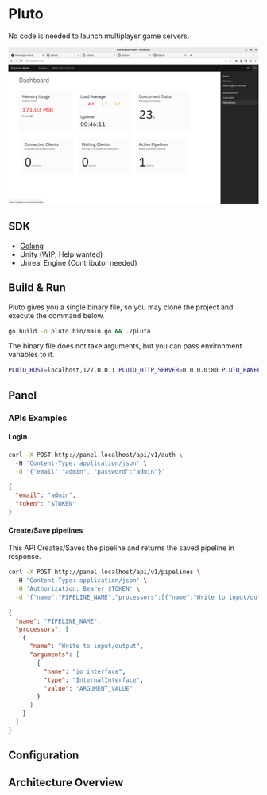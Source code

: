 # Pluto

No code is needed to launch multiplayer game servers.

![](docs/dashboard.png "Dashboard")

## SDK

* [Golang](https://github.com/0x9n0p/pluto/tree/dev/sdk)
* Unity (WIP, Help wanted)
* Unreal Engine (Contributor needed)

## Build & Run

Pluto gives you a single binary file, so you may clone the project and execute the command below.

```bash
go build -o pluto bin/main.go && ./pluto
```

The binary file does not take arguments, but you can pass environment variables to it.

```bash
PLUTO_HOST=localhost,127.0.0.1 PLUTO_HTTP_SERVER=0.0.0.0:80 PLUTO_PANEL_STORAGE=./tmp/ PLUTO_DEBUG=true ./pluto
```

## Panel

### APIs Examples

#### Login

```bash
curl -X POST http://panel.localhost/api/v1/auth \                                                                  ✔ 
  -H 'Content-Type: application/json' \
  -d '{"email":"admin", "password":"admin"}'
```

```json
{
  "email": "admin",
  "token": "$TOKEN"
}
```

#### Create/Save pipelines

This API Creates/Saves the pipeline and returns the saved pipeline in response.

```bash
curl -X POST http://panel.localhost/api/v1/pipelines \                                                                                     
  -H 'Content-Type: application/json' \
  -H 'Authorization: Bearer $TOKEN' \
  -d '{"name":"PIPELINE_NAME","processors":[{"name":"Write to input/output","arguments":[{"name":"io_interface","type":"InternalInterface","value":"ARGUMENT_VALUE"}]}]}'
```

```json
{
  "name": "PIPELINE_NAME",
  "processors": [
    {
      "name": "Write to input/output",
      "arguments": [
        {
          "name": "io_interface",
          "type": "InternalInterface",
          "value": "ARGUMENT_VALUE"
        }
      ]
    }
  ]
}
```

## Configuration

## Architecture Overview
